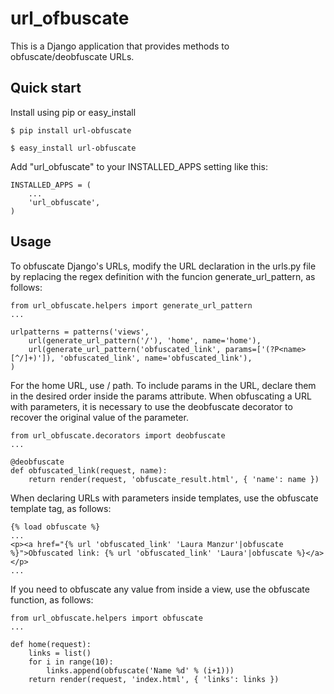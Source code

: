 # url_ofbuscate
This is a Django application that provides methods to obfuscate/deobfuscate URLs.

## Quick start
Install using pip or easy_install

    $ pip install url-obfuscate

    $ easy_install url-obfuscate

Add "url_obfuscate" to your INSTALLED_APPS setting like this:

    INSTALLED_APPS = (
        ...
        'url_obfuscate',
    )

## Usage
To obfuscate Django's URLs, modify the URL declaration in the urls.py file by replacing the regex definition with the funcion generate_url_pattern, as follows:

    from url_obfuscate.helpers import generate_url_pattern
    ...

    urlpatterns = patterns('views',
        url(generate_url_pattern('/'), 'home', name='home'),
        url(generate_url_pattern('obfuscated_link', params=['(?P<name>[^/]+)']), 'obfuscated_link', name='obfuscated_link'),
    )

For the home URL, use / path. To include params in the URL, declare them in the desired order inside the params attribute. When obfuscating a URL with parameters, it is necessary to use the deobfuscate decorator to recover the original value of the parameter.

    from url_obfuscate.decorators import deobfuscate
    ...

    @deobfuscate
    def obfuscated_link(request, name):
        return render(request, 'obfuscate_result.html', { 'name': name })

When declaring URLs with parameters inside templates, use the obfuscate template tag, as follows:

    {% load obfuscate %}
    ...
    <p><a href="{% url 'obfuscated_link' 'Laura Manzur'|obfuscate %}">Obfuscated link: {% url 'obfuscated_link' 'Laura'|obfuscate %}</a></p>
    ...

If you need to obfuscate any value from inside a view, use the obfuscate function, as follows:

    from url_obfuscate.helpers import obfuscate
    ...

    def home(request):
        links = list()
        for i in range(10):
            links.append(obfuscate('Name %d' % (i+1)))
        return render(request, 'index.html', { 'links': links })
